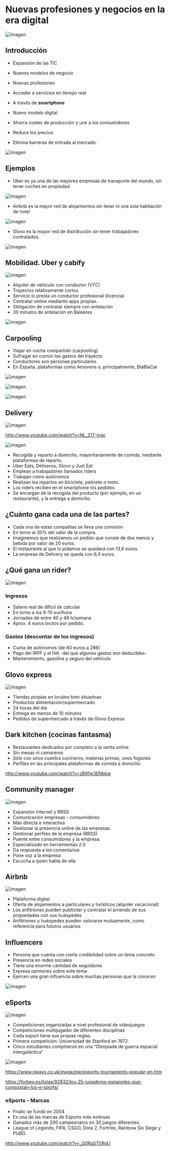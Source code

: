 # Nuevas profesiones y negocios en la era digital

![imagen](img/2022-11-07-16-29-24.png)

## Introducción

- Expansión de las TIC
- Nuevos modelos de negocio
- Nuevas profesiones
- Acceder a servicios en tiempo real
- A través de **smartphone**

- Nuevo modelo digital
- Ahorra costes de producción y une a los consumidores
- Reduce los precios
- Elimina barreras de entrada al mercado.

![imagen](img/2022-11-07-16-30-17.png)


## Ejemplos

- Uber es ya una de las mayores empresas de transporte del mundo, sin tener coches en propiedad

![imagen](img/2022-11-07-16-30-27.png)
- Airbnb es la mayor red de alojamientos sin tener ni una sola habitación de hotel

![imagen](img/2022-11-07-16-30-33.png)

- Glovo es la mayor red de distribución sin tener trabajadores contratados.

![imagen](img/2022-11-07-16-30-38.png)

## Mobilidad. Uber y cabify

![imagen](img/2022-11-07-16-31-02.png)

- Alquiler de vehículo con conductor (VTC)
- Trayectos relativamente cortos
- Servicio lo presta un conductor profesional (licencia)
- Contratar online mediante apps propias.
- Obligación de contratar siempre con antelación
- 30 minutos de antelación en Baleares

![imagen](img/2022-11-07-16-30-46.png)

## Carpooling

- Viajar en coche compartido (carpooling)
- Sufragar en común los gastos del trayecto
- Conductores son personas particulares.
- En España, plataformas como Amovens o, principalmente, BlaBlaCar

![imagen](img/2022-11-07-16-31-16.png)

![imagen](img/2022-11-07-16-31-23.png)

![imagen](img/2022-11-07-16-31-26.png)

## Delivery

![imagen](img/2022-11-07-16-31-39.png)

http://www.youtube.com/watch?v=NL_217-Iygc

![imagen](img/2022-11-07-16-31-59.png)

- Recogida y reparto a domicilio, mayoritariamente de comida, mediante plataformas de reparto.
- Uber Eats, Deliveroo, Glovo y Just Eat
- Emplean a trabajadores llamados riders
- Trabajan como autónomos
- Realizan los repartos en bicicleta, patinete o moto.
- Los riders reciben en el smartphone los pedidos
- Se encargan de la recogida del producto (por ejemplo, en un restaurante), y la entrega a domicilio.

## ¿Cuánto gana cada una de las partes?

- Cada una de estas compañías se lleva una comisión
- En torno al 30% del valor de la compra.
- Imaginemos que realizamos un pedido que conste de dos menús y bebida por valor de 20 euros.
- El restaurante al que lo pidamos se quedará con 13,6 euros.
- La empresa de Delivery se queda con 6,4 euros.

## ¿Qué gana un rider?

![imagen](img/2022-11-07-16-32-12.png)

### Ingresos

- Salario real de difícil de calcular
- En torno a los 8-10 eur/hora
- Jornadas de entre 40 y 49 h/semana
- Aprox. 4 euros brutos por pedido.

### Gastos (descontar de los ingresos)

- Cuota de autónomos (de 60 euros a 286)
- Pago del IRPF y el IVA -del que algunos gastos son deducibles-
- Mantenimiento, gasolina y seguro del vehículo

## Glovo express

![imagen](img/2022-11-07-16-32-23.png)

- Tiendas propias en locales bien situadoas
- Productos alimentación/supermercado
- 24 horas del día
- Entrega en menos de 10 minutos
- Pedidos de supermercado a través de Glovo Express

## Dark kitchen (cocinas fantasma)

- Restaurantes dedicados por completo a la venta online
- Sin mesas ni camareros
- Sólo con unos cuantos cocineros, materias primas, unos fogones
- Perfiles en las principales plataformas de comida a domicilio.

http://www.youtube.com/watch?v=zB9fw3ENbkw

## Community manager

![imagen](img/2022-11-07-16-33-07.png)

- Expansión Internet y RRSS
- Comunicación empresas - consumidores
- Más directa e interactiva
- Gestionar la presencia online de las empresas.
- Gestionar perfiles de la empresa (RRSS)
- Puente entre consumidores y la empresa.
- Especializado en herramientas  2.0
- Da respuesta a los comentarios
- Pone voz a la empresa
- Escucha a quien habla de ella


## Airbnb

![imagen](img/2022-11-07-16-33-15.png)

- Plataforma digital
- Oferta de alojamientos a particulares y turísticos (alquiler vacacional)
- Los anfitriones pueden publicitar y contratar el arriendo de sus propiedades con sus huéspedes
- Anfitriones y huéspedes pueden valorarse mutuamente, como referencia para futuros usuarios

## Influencers

- Persona que cuenta con cierta credibilidad sobre un tema concreto
- Presencia en redes sociales
- Tiene una enorme cantidad de seguidores
- Expresa opiniones sobre este tema
- Ejercen una gran influencia sobre muchas personas que la conocen

![imagen](img/2022-11-07-16-28-33.png)

## eSports

![imagen](img/2022-11-07-16-33-25.png)

- Competiciones organizadas a nivel profesional de videojuegos
- Competiciones multijugador de diferentes disciplinas
- Cada esport tiene sus propias reglas.
- Primera competición: Universidad de Stanford en 1972.
- Cinco estudiantes compitieron en una “Olimpiada de guerra espacial intergaláctica”

![imagen](img/2022-11-07-16-33-38.png)

https://www.owayo.co.uk/magazine/esports-tournaments-popular-en.htm

https://forbes.es/listas/92832/los-25-jugadores-espanoles-que-conquistan-los-e-sports/

### eSports - Marcas

- Fnatic se fundó en 2004
- Es una de las marcas de Esports más exitosas
- Ganados más de 200 campeonatos en 30 juegos diferentes.
- League of Legends, FIFA, CSGO, Dota 2, Fortnite, Rainbow Six Siege y PUBG.

http://www.youtube.com/watch?v=_Q0RaST09qU
